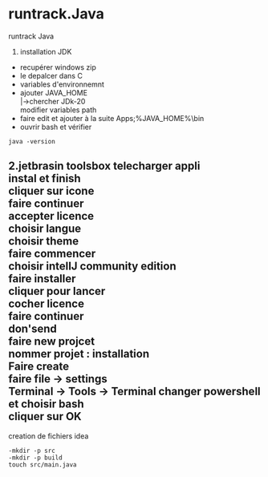 # runtrack.Java
runtrack Java
1. installation JDK
- recupérer windows zip
- le depalcer dans C
- variables d'environnemnt
- ajouter JAVA_HOME  
  |->chercher JDk-20  
  modifier variables path
- faire edit et ajouter à la suite
Apps;%JAVA_HOME%\bin
- ouvrir bash et vérifier
 ````
java -version
````
2.jetbrasin toolsbox
telecharger appli  
instal et finish  
cliquer sur icone  
faire continuer  
accepter licence  
choisir langue  
choisir theme  
faire commencer  
choisir intelIJ community edition  
faire installer  
cliquer pour lancer  
cocher licence  
faire continuer  
don'send  
faire new projcet  
nommer projet : installation  
Faire create  
faire file -> settings  
Terminal -> Tools -> Terminal
changer powershell et choisir bash  
cliquer sur OK 
 ---




creation de fichiers idea  
````declarative
-mkdir -p src
-mkdir -p build
touch src/main.java
````  
